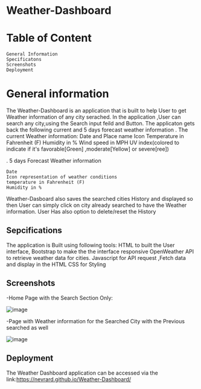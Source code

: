 # Weather-Dashboard

# Table of Content
    General Information
    Specificatons
    Screenshots 
    Deployment


# General information
The Weather-Dashboard is an application that is built to help User to get  Weather information of any city serached.
In the application ,User can search any city,using the Search input feild and Button.
The applicaton gets back the following current  and 5 days forecast weather information
 . The current Weather information:
   Date and Place name
   Icon
   Temperature in Fahrenheit (F)
   Humidity in %
   Wind speed in MPH
   UV index(colored to indicate if it's favorable[Green] ,moderate[Yellow] or severe[ree])

. 5 days Forecast Weather information

    Date
    Icon representation of weather conditions
    temperature in Fahrenheit (F)
    Humidity in %

Weather-Dasboard also saves the searched cities History  and displayed so then User can simply click on city already searched to have the Weather information.
User Has also option to delete/reset the History

## Sepcifications

The application is Built using following tools:
HTML to built the User interface, 
Bootstrap to make the the interface responsive
OpenWeather API to retrieve weather data for cities.
Javascript for API request ,Fetch data and display in the HTML
CSS for Styling

## Screenshots

-Home Page with the Search Section Only:

![image](https://user-images.githubusercontent.com/77184762/114340942-b274e580-9b26-11eb-86c8-8271b82df879.png)

-Page with Weather information for the Searched City with the Previous searched as well

![image](https://user-images.githubusercontent.com/77184762/114340836-717cd100-9b26-11eb-80da-ecb8bc82fc2a.png)

## Deployment

The Weather Dashboard application can be accessed via the link:https://nevrard.github.io/Weather-Dashboard/
